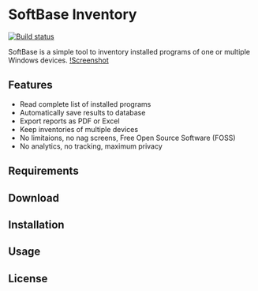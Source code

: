 # SoftBase Inventory

[![Build status](https://elpatron68.visualstudio.com/SoftBase/_apis/build/status/SoftBase-.NET%20Desktop-CI%20(Auto))](https://elpatron68.visualstudio.com/SoftBase/_build/latest?definitionId=-1)

SoftBase is a simple tool to inventory installed programs of one or multiple Windows devices.
[!Screenshot](img-url)

## Features

- Read complete list of installed programs
- Automatically save results to database
- Export reports as PDF or Excel
- Keep inventories of multiple devices
- No limitaions, no nag screens, Free Open Source Software (FOSS)
- No analytics, no tracking, maximum privacy

## Requirements

## Download

## Installation

## Usage

## License
